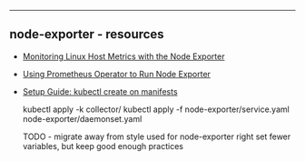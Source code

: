 ---
## node-exporter - resources

* [Monitoring Linux Host Metrics with the Node Exporter](https://prometheus.io/docs/guides/node-exporter/)

* [Using Prometheus Operator to Run Node Exporter](https://www.cloudforecast.io/blog/node-exporter-and-kubernetes/)

* [Setup Guide: kubectl create on manifests ](https://devopscube.com/node-exporter-kubernetes/)

    kubectl apply -k collector/ 
    kubectl apply -f node-exporter/service.yaml node-exporter/daemonset.yaml

    TODO - migrate away from style used for node-exporter right
            set fewer variables, but keep good enough practices
